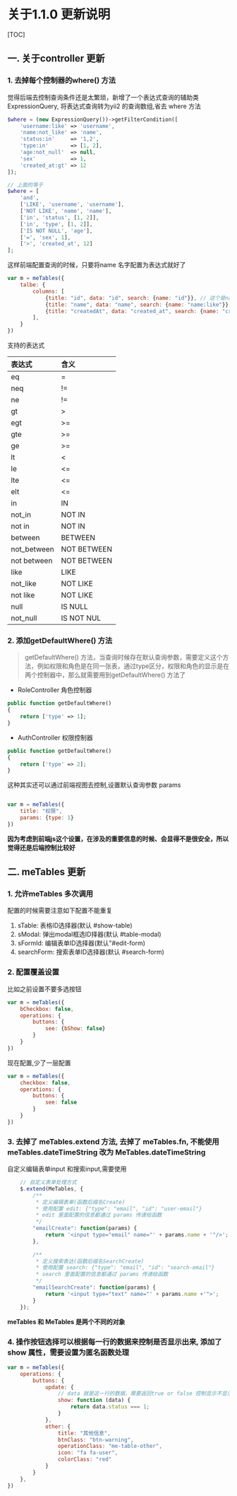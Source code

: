 # 关于1.1.0 更新说明
[TOC]

## 一. 关于controller 更新

### 1. 去掉每个控制器的where() 方法

觉得后端去控制查询条件还是太繁琐，新增了一个表达式查询的辅助类 ExpressionQuery, 将表达式查询转为yii2 的查询数组,省去 where 方法
```php
$where = (new ExpressionQuery())->getFilterCondition([
    'username:like' => 'username',
    'name:not_like' => 'name',
    'status:in'     => '1,2',
    'type:in'       => [1, 2],
    'age:not_null'  => null,
    'sex'           => 1,
    'created_at:gt' => 12
]);

// 上面的等于
$where = [
    'and',
    ['LIKE', 'username', 'username'],
    ['NOT LIKE', 'name', 'name'],
    ['in', 'status', [1, 2]],
    ['in', 'type', [1, 2]],
    ['IS NOT NULL', 'age'],
    ['=', 'sex', 1],
    ['>', 'created_at', 12]
];
```
这样前端配置查询的时候，只要将name 名字配置为表达式就好了
```js
var m = meTables({
    talbe: {
        columns: [
            {title: "id", data: "id", search: {name: "id"}}, // 这个是name:eq
            {title: "name", data: "name", search: {name: "name:like"}}, // 这个是name:like
            {title: "createdAt", data: "created_at", search: {name: "created_at:gte"}}, // 这个是name:gte
        ],
    }
})
```

支持的表达式

| 表达式 | 含义 |
|:------|:-----|
| eq          | =       |
| neq         | !=      |
| ne          | !=      |
| gt          | \>      |
| egt         | >=      |
| gte         | >=      |
| ge          | >=      |
| lt          | <       |
| le          | <=      |
| lte         | <=      |
| elt         | <=      |
| in          | IN      |
| not_in      | NOT IN  |
| not in      | NOT IN  |
| between     | BETWEEN |
| not_between | NOT BETWEEN |
| not between | NOT BETWEEN |
| like        | LIKE |
| not_like    | NOT LIKE |
| not like    | NOT LIKE |
| null        | IS NULL |
| not_null    | IS NOT NUL |

### 2. 添加getDefaultWhere() 方法

>getDefaultWhere() 方法，当查询时候存在默认查询参数，需要定义这个方法，例如权限和角色是在同一张表，通过type区分，权限和角色的显示是在两个控制器中，那么就需要用到getDefaultWhere() 方法了
* RoleController 角色控制器
```php
public function getDefaultWhere() 
{
    return ['type' => 1];
}
```
* AuthController 权限控制器
```php
public function getDefaultWhere()
{
    return ['type' => 2];
}
```

这种其实还可以通过前端视图去控制,设置默认查询参数 params
```js

var m = meTables({
    title: "权限",
    params: {type: 1}
})
```
**因为考虑到前端js这个设置，在涉及的重要信息的时候、会显得不是很安全，所以觉得还是后端控制比较好**

## 二. meTables 更新

### 1. 允许meTables 多次调用

配置的时候需要注意如下配置不能重复

1. sTable: 表格ID选择器(默认 #show-table)
2. sModal: 弹出modal框选ID择器(默认 #table-modal)
3. sFormId: 编辑表单ID选择器(默认"#edit-form)
4. searchForm: 搜索表单ID选择器(默认 #search-form)

### 2. 配置覆盖设置

比如之前设置不要多选按钮
```js
var m = meTables({
    bCheckbox: false,
    operations: {
        buttons: {
            see: {bShow: false}
        }
    }
})
```

现在配置,少了一层配置
```js
var m = meTables({
    checkbox: false,
    operations: {
        buttons: {
            see: false
        }
    }
})
```

### 3. 去掉了 meTables.extend 方法, 去掉了 meTables.fn, 不能使用meTables.dateTimeString 改为 MeTables.dateTimeString

自定义编辑表单input 和搜索input,需要使用
```js
    // 自定义表单处理方式
    $.extend(MeTables, {
        /**
         * 定义编辑表单(函数后缀名Create)
         * 使用配置 edit: {"type": "email", "id": "user-email"}
         * edit 里面配置的信息都通过 params 传递给函数
         */
        "emailCreate": function(params) {
            return '<input type="email" name="' + params.name + '"/>';
        },
        
        /**
         * 定义搜索表达(函数后缀名SearchCreate)
         * 使用配置 search: {"type": "email", "id": "search-email"}
         * search 里面配置的信息都通过 params 传递给函数
         */
        "emailSearchCreate": function(params) {
            return '<input type="text" name="' + params.name +'">';
        }
    });
```

**meTables 和 MeTables 是两个不同的对象**

### 4. 操作按钮选择可以根据每一行的数据来控制是否显示出来, 添加了show 属性，需要设置为匿名函数处理
```js
var m = meTables({
    operations: {
        buttons: {
            update: {
                // data 就是这一行的数据，需要返回true or false 控制显示不显示
                show: function (data) {
                    return data.status === 1;
                }
            },
            other: {
                title: "其他信息",
                btnClass: "btn-warning",
                operationClass: "me-table-other",
                icon: "fa fa-user",
                colorClass: "red"
            }
        }
    },
})
```